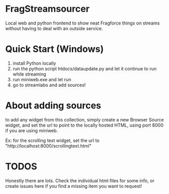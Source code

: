 # FragStreamsourcer
Local web and python frontend to show neat Fragforce things on streams without having to deal with an outside service.

# Quick Start (Windows)
1) install Python locally
2) run the python script htdocs/dataupdate.py and let it continue to run while streaming
3) run miniweb.exe and let run
4) go to streamlabs and add sources!

# About adding sources
to add any widget from this collection, simply create a new Browser Source widget, and set the url to point to the locally hosted HTML, using port 8000 if you are using miniweb.

Ex: for the scrolling text widget, set the url to "http://localhost:8000/scrollingtext.html"

# TODOS
Honestly there are lots.  Check the individual html files for some info, or create issues here if you find a missing item you want to request!
